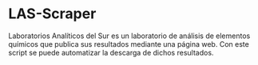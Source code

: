# LAS-Scraper
Laboratorios Analíticos del Sur es un laboratorio de análisis de elementos químicos que publica sus resultados mediante una página web. Con este script se puede automatizar la descarga de dichos resultados.
